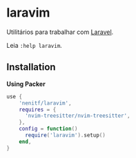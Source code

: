 # laravim

Utilitários para trabalhar com [Laravel](https://laravel.com/).

Leia `:help laravim`.

## Installation

**Using Packer**

```lua
use {
    'nenitf/laravim',
    requires = {
      'nvim-treesitter/nvim-treesitter',
    },
    config = function()
      require('laravim').setup()
    end,
}
```
